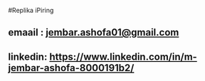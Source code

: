 #Replika iPiring

## emaail : jembar.ashofa01@gmail.com
## linkedin: https://www.linkedin.com/in/m-jembar-ashofa-8000191b2/
